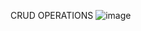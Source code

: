 CRUD OPERATIONS
![image](https://github.com/user-attachments/assets/592eb4b3-5731-4725-b271-e6a1d78a3add)
